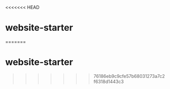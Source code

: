 <<<<<<< HEAD
# website-starter
=======
# website-starter
>>>>>>> 76186eb9c9cfe57b68031273a7c2f6318d1443c3
